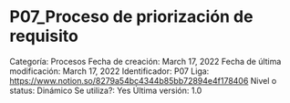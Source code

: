 # P07_Proceso de priorización de requisito

Categoría: Procesos
Fecha de creación: March 17, 2022
Fecha de última modificación: March 17, 2022
Identificador: P07
Liga: https://www.notion.so/8279a54bc4344b85bb72894e4f178406
Nivel o status: Dinámico
Se utiliza?: Yes
Última versión: 1.0